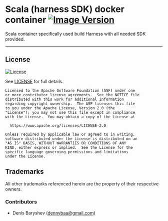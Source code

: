 # Scala (harness SDK) docker container [![Image Version](https://images.microbadger.com/badges/version/actionml/harness-dev.svg)](https://microbadger.com/images/actionml/harness-dev)

Scala container specifically used build Harness with all needed SDK provided.

---

## License

[![License](https://img.shields.io/badge/License-Apache%202.0-blue.svg)](https://opensource.org/licenses/Apache-2.0) 

See [LICENSE](http://www.apache.org/licenses/LICENSE-2.0.txt) for full details.

    Licensed to the Apache Software Foundation (ASF) under one
    or more contributor license agreements.  See the NOTICE file
    distributed with this work for additional information
    regarding copyright ownership.  The ASF licenses this file
    to you under the Apache License, Version 2.0 (the
    "License"); you may not use this file except in compliance
    with the License.  You may obtain a copy of the License at

      https://www.apache.org/licenses/LICENSE-2.0

    Unless required by applicable law or agreed to in writing,
    software distributed under the License is distributed on an
    "AS IS" BASIS, WITHOUT WARRANTIES OR CONDITIONS OF ANY
    KIND, either express or implied.  See the License for the
    specific language governing permissions and limitations
    under the License.


## Trademarks

All other trademarks referenced herein are the property of their respective owners.


### Contributors

  * Denis Baryshev (<dennybaa@gmail.com>)
